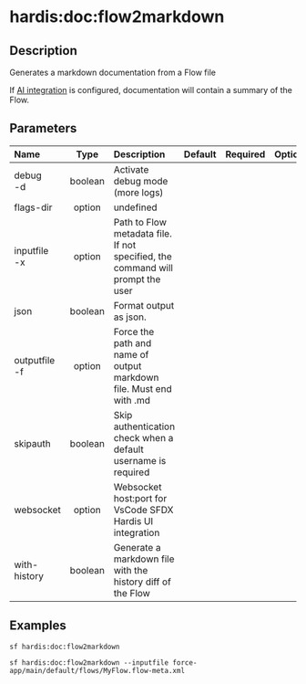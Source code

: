 <!-- This file has been generated with command 'sf hardis:doc:plugin:generate'. Please do not update it manually or it may be overwritten -->
# hardis:doc:flow2markdown

## Description

Generates a markdown documentation from a Flow file
  
If [AI integration](https://sfdx-hardis.cloudity.com/salesforce-ai-setup/) is configured, documentation will contain a summary of the Flow.  
  

## Parameters

| Name              |  Type   | Description                                                                    | Default | Required | Options |
|:------------------|:-------:|:-------------------------------------------------------------------------------|:-------:|:--------:|:-------:|
| debug<br/>-d      | boolean | Activate debug mode (more logs)                                                |         |          |         |
| flags-dir         | option  | undefined                                                                      |         |          |         |
| inputfile<br/>-x  | option  | Path to Flow metadata file. If not specified, the command will prompt the user |         |          |         |
| json              | boolean | Format output as json.                                                         |         |          |         |
| outputfile<br/>-f | option  | Force the path and name of output markdown file. Must end with .md             |         |          |         |
| skipauth          | boolean | Skip authentication check when a default username is required                  |         |          |         |
| websocket         | option  | Websocket host:port for VsCode SFDX Hardis UI integration                      |         |          |         |
| with-history      | boolean | Generate a markdown file with the history diff of the Flow                     |         |          |         |

## Examples

```shell
sf hardis:doc:flow2markdown
```

```shell
sf hardis:doc:flow2markdown --inputfile force-app/main/default/flows/MyFlow.flow-meta.xml
```


